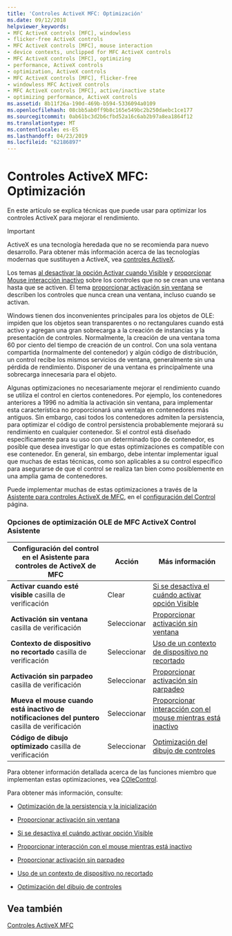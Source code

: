 ```yaml
---
title: 'Controles ActiveX MFC: Optimización'
ms.date: 09/12/2018
helpviewer_keywords:
- MFC ActiveX controls [MFC], windowless
- flicker-free ActiveX controls
- MFC ActiveX controls [MFC], mouse interaction
- device contexts, unclipped for MFC ActiveX controls
- MFC ActiveX controls [MFC], optimizing
- performance, ActiveX controls
- optimization, ActiveX controls
- MFC ActiveX controls [MFC], flicker-free
- windowless MFC ActiveX controls
- MFC ActiveX controls [MFC], active/inactive state
- optimizing performance, ActiveX controls
ms.assetid: 8b11f26a-190d-469b-b594-5336094a0109
ms.openlocfilehash: 08cbb5ab0ff9b8c165e549bc2b250daebc1ce177
ms.sourcegitcommit: 0ab61bc3d2b6cfbd52a16c6ab2b97a8ea1864f12
ms.translationtype: MT
ms.contentlocale: es-ES
ms.lasthandoff: 04/23/2019
ms.locfileid: "62186897"
---
```

# <a name="mfc-activex-controls-optimization"></a>Controles ActiveX MFC: Optimización

En este artículo se explica técnicas que puede usar para optimizar los controles ActiveX para mejorar el rendimiento.

>[!IMPORTANT]
> ActiveX es una tecnología heredada que no se recomienda para nuevo desarrollo. Para obtener más información acerca de las tecnologías modernas que sustituyen a ActiveX, vea [controles ActiveX](activex-controls.md).

Los temas [al desactivar la opción Activar cuando Visible](../mfc/turning-off-the-activate-when-visible-option.md) y [proporcionar Mouse interacción inactivo](../mfc/providing-mouse-interaction-while-inactive.md) sobre los controles que no se crean una ventana hasta que se activen. El tema [proporcionar activación sin ventana](../mfc/providing-windowless-activation.md) se describen los controles que nunca crean una ventana, incluso cuando se activan.

Windows tienen dos inconvenientes principales para los objetos de OLE: impiden que los objetos sean transparentes o no rectangulares cuando está activo y agregan una gran sobrecarga a la creación de instancias y la presentación de controles. Normalmente, la creación de una ventana toma 60 por ciento del tiempo de creación de un control. Con una sola ventana compartida (normalmente del contenedor) y algún código de distribución, un control recibe los mismos servicios de ventana, generalmente sin una pérdida de rendimiento. Disponer de una ventana es principalmente una sobrecarga innecesaria para el objeto.

Algunas optimizaciones no necesariamente mejorar el rendimiento cuando se utiliza el control en ciertos contenedores. Por ejemplo, los contenedores anteriores a 1996 no admitía la activación sin ventana, para implementar esta característica no proporcionará una ventaja en contenedores más antiguos. Sin embargo, casi todos los contenedores admiten la persistencia, para optimizar el código de control persistencia probablemente mejorará su rendimiento en cualquier contenedor. Si el control está diseñado específicamente para su uso con un determinado tipo de contenedor, es posible que desea investigar lo que estas optimizaciones es compatible con ese contenedor. En general, sin embargo, debe intentar implementar igual que muchas de estas técnicas, como son aplicables a su control específico para asegurarse de que el control se realiza tan bien como posiblemente en una amplia gama de contenedores.

Puede implementar muchas de estas optimizaciones a través de la [Asistente para controles ActiveX de MFC](../mfc/reference/mfc-activex-control-wizard.md), en el [configuración del Control](../mfc/reference/control-settings-mfc-activex-control-wizard.md) página.

### <a name="mfc-activex-control-wizard-ole-optimization-options"></a>Opciones de optimización OLE de MFC ActiveX Control Asistente

|Configuración del control en el Asistente para controles de ActiveX de MFC|Acción|Más información|
|-------------------------------------------------------|------------|----------------------|
|**Activar cuando esté visible** casilla de verificación|Clear|[Si se desactiva el cuándo activar opción Visible](../mfc/turning-off-the-activate-when-visible-option.md)|
|**Activación sin ventana** casilla de verificación|Seleccionar|[Proporcionar activación sin ventana](../mfc/providing-windowless-activation.md)|
|**Contexto de dispositivo no recortado** casilla de verificación|Seleccionar|[Uso de un contexto de dispositivo no recortado](../mfc/using-an-unclipped-device-context.md)|
|**Activación sin parpadeo** casilla de verificación|Seleccionar|[Proporcionar activación sin parpadeo](../mfc/providing-flicker-free-activation.md)|
|**Mueva el mouse cuando está inactivo de notificaciones del puntero** casilla de verificación|Seleccionar|[Proporcionar interacción con el mouse mientras está inactivo](../mfc/providing-mouse-interaction-while-inactive.md)|
|**Código de dibujo optimizado** casilla de verificación|Seleccionar|[Optimización del dibujo de controles](../mfc/optimizing-control-drawing.md)|

Para obtener información detallada acerca de las funciones miembro que implementan estas optimizaciones, vea [COleControl](../mfc/reference/colecontrol-class.md).

Para obtener más información, consulte:

- [Optimización de la persistencia y la inicialización](../mfc/optimizing-persistence-and-initialization.md)

- [Proporcionar activación sin ventana](../mfc/providing-windowless-activation.md)

- [Si se desactiva el cuándo activar opción Visible](../mfc/turning-off-the-activate-when-visible-option.md)

- [Proporcionar interacción con el mouse mientras está inactivo](../mfc/providing-mouse-interaction-while-inactive.md)

- [Proporcionar activación sin parpadeo](../mfc/providing-flicker-free-activation.md)

- [Uso de un contexto de dispositivo no recortado](../mfc/using-an-unclipped-device-context.md)

- [Optimización del dibujo de controles](../mfc/optimizing-control-drawing.md)

## <a name="see-also"></a>Vea también

[Controles ActiveX MFC](../mfc/mfc-activex-controls.md)
